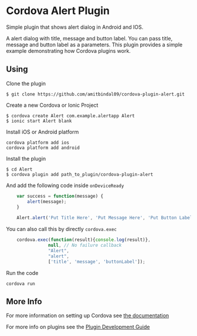 # Cordova Alert Plugin

Simple plugin that shows alert dialog in Android and IOS.

A alert dialog with title, message and button label. You can pass title, message and button label as a parameters. This plugin provides a simple example demonstrating how Cordova plugins work.

## Using
Clone the plugin

    $ git clone https://github.com/amitbindal09/cordova-plugin-alert.git

Create a new Cordova or Ionic Project

    $ cordova create Alert com.example.alertapp Alert
    $ ionic start Alert blank
    

Install iOS or Android platform

    cordova platform add ios
    cordova platform add android
    
Install the plugin

    $ cd Alert
    $ cordova plugin add path_to_plugin/cordova-plugin-alert
    

And add the following code inside `onDeviceReady`

```js
    var success = function(message) {
        alert(message);
    }
    
    Alert.alert('Put Title Here', 'Put Message Here', 'Put Button Label', success);
```
You can also call this by directly `cordova.exec`

```js
    cordova.exec(function(result){console.log(result)},
                null, // No failure callback
                "Alert",
                "alert",
                ['title', 'message', 'buttonLabel']);
```
    
Run the code

    cordova run 

## More Info

For more information on setting up Cordova see [the documentation](http://cordova.apache.org/docs/en/4.0.0/guide_cli_index.md.html#The%20Command-Line%20Interface)

For more info on plugins see the [Plugin Development Guide](http://cordova.apache.org/docs/en/4.0.0/guide_hybrid_plugins_index.md.html#Plugin%20Development%20Guide)
